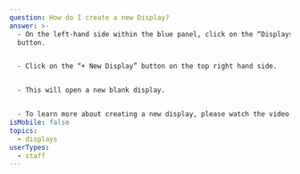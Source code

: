 ```yaml
---
question: How do I create a new Display?
answer: >-
  - On the left-hand side within the blue panel, click on the “Displays”
  button. 


  - Click on the “+ New Display” button on the top right hand side.


  - This will open a new blank display.


  - To learn more about creating a new display, please watch the video above How to Create your Display in LifeLoop.
isMobile: false
topics:
  - displays
userTypes:
  - staff
---
```

